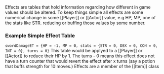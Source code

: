 Effects are tables that hold information regarding how different in game values should be altered. To keep things simple all effects are some numerical change in some [[Player]] or [[Actor]] value, e.g HP, MP, one of the stats like STR. reducing or buffing those values by some number.
### Example Simple Effect Table
`swordDamageET = {HP = -1, MP = 0, stats = {STR = 0, DEX = 0, CON = 0, INT = 0}, turns = 0}`
This table would be applyed to a [[Player]] or [[Actor]] to reduce their HP by 1.
The turns - 0 means this effect does not have a turn counter that would revert the effect after x turns (say a potion that buffs strength for 10 moves.)
Effects are a member of the [[Item]] class